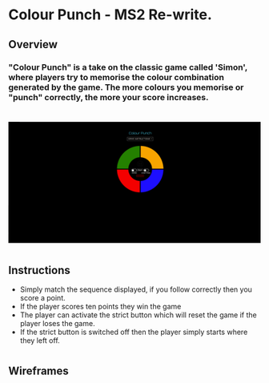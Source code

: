 # Colour Punch - MS2 Re-write.
## Overview
### "Colour Punch" is a take on the classic game called 'Simon', where players try to memorise the colour combination generated by the game. The more colours you memorise or "punch" correctly, the more your score increases.
#
![Am I Responsive?](images/game.png)
#
## Instructions
* Simply match the sequence displayed, if you follow correctly then you score a point.
* If the player scores ten points they win the game
* The player can activate the strict button which will reset the game if the player loses the game. 
* If the strict button is switched off then the player simply starts where they left off.
#

## Wireframes
